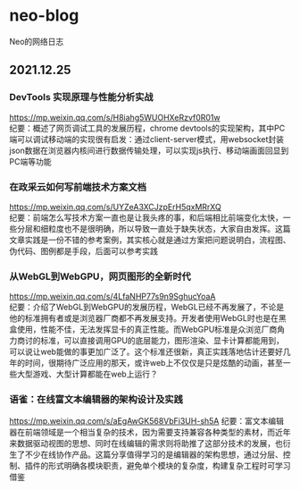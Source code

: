 # neo-blog
Neo的网络日志

## 2021.12.25

### DevTools 实现原理与性能分析实战
https://mp.weixin.qq.com/s/H8iahg5WUOHXeRzvf0R01w  
纪要：概述了网页调试工具的发展历程，chrome devtools的实现架构，其中PC端可以调试移动端的实现很有启发：通过client-server模式，用websocket封装json数据在浏览器内核间进行数据传输处理，可以实现js执行、移动端画面回显到PC端等功能

### 在政采云如何写前端技术方案文档
https://mp.weixin.qq.com/s/UYZeA3XCJzpErH5qxMRrXQ  
纪要：前端怎么写技术方案一直也是让我头疼的事，和后端相比前端变化太快，一些分层和细粒度也不是很明确，所以导致一直处于缺失状态，大家自由发挥。这篇文章实践是一份不错的参考案例，其实核心就是通过方案把问题说明白，流程图、伪代码、图例都是手段，后面可以参考实践

### 从WebGL到WebGPU，网页图形的全新时代
https://mp.weixin.qq.com/s/4LfaNHP77s9n9SghucYoaA  
纪要：介绍了WebGL到WebGPU的发展历程，WebGL已经不再发展了，不论是他的标准拥有者或是浏览器厂商都不再发展支持。开发者使用WebGL时也是在黑盒使用，性能不佳，无法发挥显卡的真正性能。而WebGPU标准是众浏览厂商角力商讨的标准，可以直接调用GPU的底层能力，图形渲染、显卡计算都能用到，可以说让web能做的事更加广泛了。这个标准还很新，真正实践落地估计还要好几年的时间，很期待广泛应用的那天，或许web上不仅仅是只是炫酷的动画，甚至一些大型游戏、大型计算都能在web上运行？

### 语雀：在线富文本编辑器的架构设计及实践
https://mp.weixin.qq.com/s/aEgAwGK568VbFi3UH-sh5A
纪要：富文本编辑器在前端领域是一个相当复杂的技术，因为需要支持兼容各种类型的素材，而近年来数据驱动视图的思想、同时在线编辑的需求则将助推了这部分技术的发展，也衍生了不少在线协作产品。这篇分享值得学习的是编辑器的架构思想，通过分层、控制、插件的形式明确各模块职责，避免单个模块的复杂度，构建复杂工程时可学习借鉴
